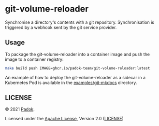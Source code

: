# git-volume-reloader

Synchronise a directory's contents with a git repository. Synchronisation is
triggered by a webhook sent by the git service provider.

## Usage

To package the git-volume-reloader into a container image and push the image to
a container registry:

```bash
make build push IMAGE=ghcr.io/padok-team/git-volume-reloader:latest
```

An example of how to deploy the git-volume-reloader as a sidecar in a Kubernetes
Pod is available in the [examples/git-mkdocs](./examples/git-mkdocs/README.md) directory.

## LICENSE

© 2021 [Padok](https://www.padok.fr/).

Licensed under the [Apache License](https://www.apache.org/licenses/LICENSE-2.0), Version 2.0 ([LICENSE](./LICENSE))
